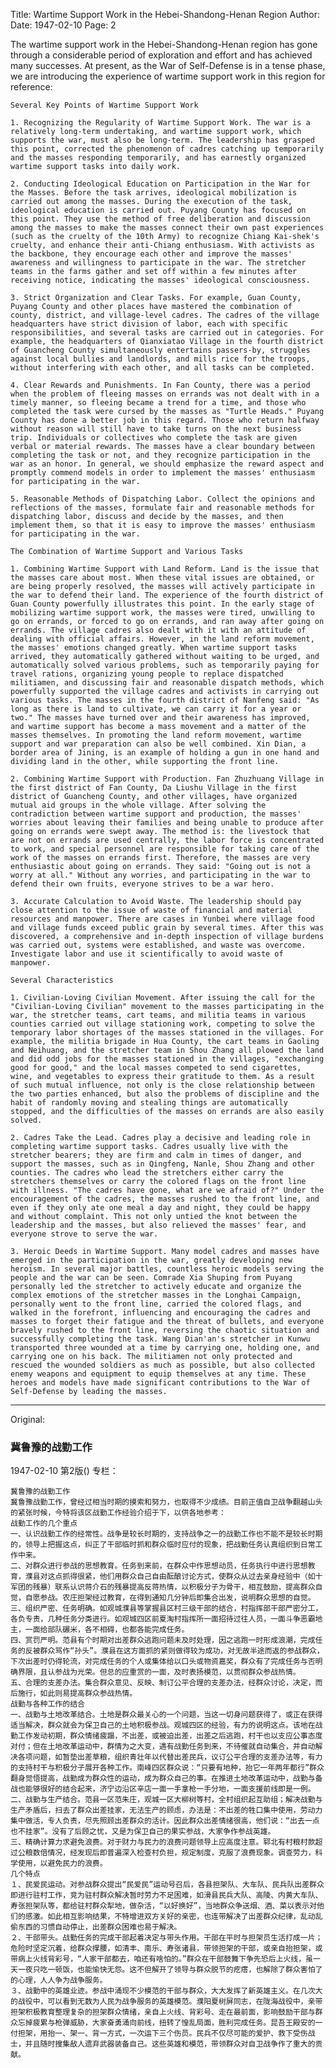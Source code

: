 Title: Wartime Support Work in the Hebei-Shandong-Henan Region
Author:
Date: 1947-02-10
Page: 2

The wartime support work in the Hebei-Shandong-Henan region has gone through a considerable period of exploration and effort and has achieved many successes. At present, as the War of Self-Defense is in a tense phase, we are introducing the experience of wartime support work in this region for reference:

    Several Key Points of Wartime Support Work

    1. Recognizing the Regularity of Wartime Support Work. The war is a relatively long-term undertaking, and wartime support work, which supports the war, must also be long-term. The leadership has grasped this point, corrected the phenomenon of cadres catching up temporarily and the masses responding temporarily, and has earnestly organized wartime support tasks into daily work.

    2. Conducting Ideological Education on Participation in the War for the Masses. Before the task arrives, ideological mobilization is carried out among the masses. During the execution of the task, ideological education is carried out. Puyang County has focused on this point. They use the method of free deliberation and discussion among the masses to make the masses connect their own past experiences (such as the cruelty of the 10th Army) to recognize Chiang Kai-shek's cruelty, and enhance their anti-Chiang enthusiasm. With activists as the backbone, they encourage each other and improve the masses' awareness and willingness to participate in the war. The stretcher teams in the farms gather and set off within a few minutes after receiving notice, indicating the masses' ideological consciousness.

    3. Strict Organization and Clear Tasks. For example, Guan County, Puyang County and other places have mastered the combination of county, district, and village-level cadres. The cadres of the village headquarters have strict division of labor, each with specific responsibilities, and several tasks are carried out in categories. For example, the headquarters of Qianxiatao Village in the fourth district of Guancheng County simultaneously entertains passers-by, struggles against local bullies and landlords, and mills rice for the troops, without interfering with each other, and all tasks can be completed.

    4. Clear Rewards and Punishments. In Fan County, there was a period when the problem of fleeing masses on errands was not dealt with in a timely manner, so fleeing became a trend for a time, and those who completed the task were cursed by the masses as "Turtle Heads." Puyang County has done a better job in this regard. Those who return halfway without reason will still have to take turns on the next business trip. Individuals or collectives who complete the task are given verbal or material rewards. The masses have a clear boundary between completing the task or not, and they recognize participation in the war as an honor. In general, we should emphasize the reward aspect and promptly commend models in order to implement the masses' enthusiasm for participating in the war.

    5. Reasonable Methods of Dispatching Labor. Collect the opinions and reflections of the masses, formulate fair and reasonable methods for dispatching labor, discuss and decide by the masses, and then implement them, so that it is easy to improve the masses' enthusiasm for participating in the war.

    The Combination of Wartime Support and Various Tasks

    1. Combining Wartime Support with Land Reform. Land is the issue that the masses care about most. When these vital issues are obtained, or are being properly resolved, the masses will actively participate in the war to defend their land. The experience of the fourth district of Guan County powerfully illustrates this point. In the early stage of mobilizing wartime support work, the masses were tired, unwilling to go on errands, or forced to go on errands, and ran away after going on errands. The village cadres also dealt with it with an attitude of dealing with official affairs. However, in the land reform movement, the masses' emotions changed greatly. When wartime support tasks arrived, they automatically gathered without waiting to be urged, and automatically solved various problems, such as temporarily paying for travel rations, organizing young people to replace dispatched militiamen, and discussing fair and reasonable dispatch methods, which powerfully supported the village cadres and activists in carrying out various tasks. The masses in the fourth district of Nanfeng said: "As long as there is land to cultivate, we can carry it for a year or two." The masses have turned over and their awareness has improved, and wartime support has become a mass movement and a matter of the masses themselves. In promoting the land reform movement, wartime support and war preparation can also be well combined. Xin Dian, a border area of ​​Jining, is an example of holding a gun in one hand and dividing land in the other, while supporting the front line.

    2. Combining Wartime Support with Production. Fan Zhuzhuang Village in the first district of Fan County, Da Liushu Village in the first district of Guancheng County, and other villages, have organized mutual aid groups in the whole village. After solving the contradiction between wartime support and production, the masses' worries about leaving their families and being unable to produce after going on errands were swept away. The method is: the livestock that are not on errands are used centrally, the labor force is concentrated to work, and special personnel are responsible for taking care of the work of the masses on errands first. Therefore, the masses are very enthusiastic about going on errands. They said: "Going out is not a worry at all." Without any worries, and participating in the war to defend their own fruits, everyone strives to be a war hero.

    3. Accurate Calculation to Avoid Waste. The leadership should pay close attention to the issue of waste of financial and material resources and manpower. There are cases in Yunbei where village food and village funds exceed public grain by several times. After this was discovered, a comprehensive and in-depth inspection of village burdens was carried out, systems were established, and waste was overcome. Investigate labor and use it scientifically to avoid waste of manpower.

    Several Characteristics

    1. Civilian-Loving Civilian Movement. After issuing the call for the "Civilian-Loving Civilian" movement to the masses participating in the war, the stretcher teams, cart teams, and militia teams in various counties carried out village stationing work, competing to solve the temporary labor shortages of the masses stationed in the villages. For example, the militia brigade in Hua County, the cart teams in Gaoling and Neihuang, and the stretcher team in Shou Zhang all plowed the land and did odd jobs for the masses stationed in the villages, "exchanging good for good," and the local masses competed to send cigarettes, wine, and vegetables to express their gratitude to them. As a result of such mutual influence, not only is the close relationship between the two parties enhanced, but also the problems of discipline and the habit of randomly moving and stealing things are automatically stopped, and the difficulties of the masses on errands are also easily solved.

    2. Cadres Take the Lead. Cadres play a decisive and leading role in completing wartime support tasks. Cadres usually live with the stretcher bearers; they are firm and calm in times of danger, and support the masses, such as in Qingfeng, Nanle, Shou Zhang and other counties. The cadres who lead the stretchers either carry the stretchers themselves or carry the colored flags on the front line with illness. "The cadres have gone, what are we afraid of?" Under the encouragement of the cadres, the masses rushed to the front line, and even if they only ate one meal a day and night, they could be happy and without complaint. This not only untied the knot between the leadership and the masses, but also relieved the masses' fear, and everyone strove to serve the war.

    3. Heroic Deeds in Wartime Support. Many model cadres and masses have emerged in the participation in the war, greatly developing new heroism. In several major battles, countless heroic models serving the people and the war can be seen. Comrade Xia Shuping from Puyang personally led the stretcher to actively educate and organize the complex emotions of the stretcher masses in the Longhai Campaign, personally went to the front line, carried the colored flags, and walked in the forefront, influencing and encouraging the cadres and masses to forget their fatigue and the threat of bullets, and everyone bravely rushed to the front line, reversing the chaotic situation and successfully completing the task. Wang Dian'an's stretcher in Kunwu transported three wounded at a time by carrying one, holding one, and carrying one on his back. The militiamen not only protected and rescued the wounded soldiers as much as possible, but also collected enemy weapons and equipment to equip themselves at any time. These heroes and models have made significant contributions to the War of Self-Defense by leading the masses.



<hr /> 

Original: 


### 冀鲁豫的战勤工作

1947-02-10
第2版()
专栏：

    冀鲁豫的战勤工作
    冀鲁豫战勤工作，曾经过相当时期的摸索和努力，也取得不少成绩。目前正值自卫战争翻越山头的紧张时候，今特将该区战勤工作经验介绍于下，以供各地参考：
    战勤工作的几个重点
    一、认识战勤工作的经常性。战争是较长时期的，支持战争之一的战勤工作也不能不是较长时期的，领导上把握这点，纠正了干部临时抓和群众临时应付的现象，把战勤任务认真组织到日常工作中来。
    二、对群众进行参战的思想教育。任务到来前，在群众中作思想动员，任务执行中进行思想教育，濮县对这点抓得很紧，他们用群众自己自由酝酿讨论方式，使群众从过去亲身经验中（如十军团的残暴）联系认识蒋介石的残暴提高反蒋热情，以积极分子为骨干，相互鼓励，提高群众自觉，自愿参战。农庄担架经过教育，在得到通知几分钟后即集合出发，说明群众思想的自觉。
    三、组织严密、任务明确。如观城濮县等掌握县区村三级干部的结合，村指挥部干部严密分工，各负专责，几种任务分类进行。如观城四区前夏淘村指挥所一面招待过往人员，一面斗争恶霸地主，一面给部队碾米，各不相碍，也都各能完成任务。
    四、赏罚严明。范县有个时期对出差群众逃跑问题未及时处理，因之逃跑一时形成浪潮，完成任务的反被群众骂作“孙头”。濮县在这方面抓的紧则做得较为成功，对无故半途而返的参战群众，下次出差时仍得轮流，对完成任务的个人或集体给以口头或物资嘉奖，群众有了完成任务与否明确界限，且认参战为光荣。但总的应重赏的一面，及时表扬模范，以贯彻群众参战热情。
    五、合理的支差办法。集合群众意见、反映、制订公平合理的支差办法，经群众讨论，决定，而后施行，如此则易提高群众参战热情。
    战勤与各种工作的结合
    一、战勤与土地改革结合。土地是群众最关心的一个问题，当这一切身问题获得了，或正在获得适当解决，群众就会为保卫自己的土地积极参战。观城四区的经验，有力的说明这点。该地在战勤工作发动初期，群众情绪疲蹋，不出差，或被迫出差，出差之后逃跑，村干也以支应公事态度对付；但在土地改革运动中，群情为之大变，遇有战勤任务到来，不待催就自动集合，并自动解决各项问题，如暂垫出差草粮，组织青壮年以代替出差民兵，议订公平合理的支差办法等，有力的支持村干与积极分子展开各种工作。南峰四区群众说：“只要有地种，抬它一年两年都行”群众翻身觉悟提高，战勤成为群众性的运动，成为群众自己的事。在推进土地改革运动中，战勤与备战也能够很好的结合起来，济宁边沿区辛店一面一手拿枪一手分地，一面支援前线即是一例。
    二、战勤与生产结合。范县一区范朱庄，观城一区大柳树等村，全村组织起互助组；解决战勤与生产矛盾后，扫去了群众出差挂家，无法生产的顾虑，办法是：不出差的牲口集中使用，劳动力集中做活，专人负责，尽先照顾出差群众的活计。因此群众出差情绪很高，他们说：“出去一点也不挂家”。没有了后顾之忧，又是为保卫自己的果实参战，大家争作参战英雄。
    三、精确计算力求避免浪费。对于财力与民力的浪费问题领导上应高度注意。郓北有村粮村款超过公粮数倍情况，经发现后即普遍深入检查村负担，规定制度，克服了浪费现象。调查劳力，科学使用，以避免民力的浪费。
    几个特点
    １、民爱民运动。对参战群众提出“民爱民”运动号召后，各县担架队、大车队、民兵队出差群众即进行驻村工作，竞为驻村群众解决暂时劳力不足困难，如滑县民兵大队、高陵、内黄大车队、寿张担架队等，都给驻村群众犁地，做杂活，“以好换好”，当地群众争送烟、酒、菜以表示对他们的感激。如此相互影响结果，不特增进双方关好的亲密，也连带解决了出差群众纪律，乱动乱偷东西的习惯自动停止，出差群众困难也易于解决。
    ２、干部带头。战勤任务的完成干部起着决定与带头作用。干部在平时与担架员生活打成一片；危险时坚定沉着，给群众撑腰，如清丰、南乐、寿张诸县，带领担架的干部，或亲自抬担架，或带病上火线背彩号，“人家干部都去，咱还有啥怕的。”群众在干部鼓舞下争先恐后上火线，虽一天一夜只吃一顿饭，也能愉快无怨。这不但解开了领导与群众脱节的疙瘩，也解除了群众害怕了的心理，人人争为战争服务。
    ３、战勤中的英雄业迹。参战中涌现不少模范的干部与群众，大大发挥了新英雄主义。在几次大的战役中，可以看到无数为人民为战争服务的英雄模范。濮阳夏树屏同志，在陇海战役中，亲带担架积极教育整理复杂的担架群众情绪，亲自上火线、背彩号、走在最前面，影响鼓励干部与群众忘掉疲累与枪弹威胁，大家奋勇涌向前线，扭转了惶乱局面，胜利完成任务。昆吾王殿安的一付担架，用抬一、架一、背一方式，一次运下三个伤员。民兵不仅尽可能的爱护、救下受伤战士，并且随时搜集敌人遗弃武器装备自己。这些英雄和模范，带领群众对自卫战争作了重大的贡献。
